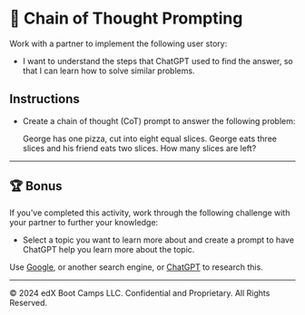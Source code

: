 # 📖 Chain of Thought Prompting

Work with a partner to implement the following user story:

* I want to understand the steps that ChatGPT used to find the answer, so that I can learn how to solve similar problems.

## Instructions

* Create a chain of thought (CoT) prompt to answer the following problem:

  George has one pizza, cut into eight equal slices. George eats three slices and his friend eats two slices. How many slices are left?

---

## 🏆 Bonus

If you've completed this activity, work through the following challenge with your partner to further your knowledge:

* Select a topic you want to learn more about and create a prompt to have ChatGPT help you learn more about the topic.

Use [Google](https://www.google.com), or another search engine, or [ChatGPT](https://chatgpt.com/) to research this.

---
© 2024 edX Boot Camps LLC. Confidential and Proprietary. All Rights Reserved.
